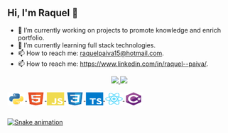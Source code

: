 ## Hi, I'm Raquel 👋

- 🔭 I’m currently working on projects to promote knowledge and enrich portfolio.
- 🌱 I’m currently learning full stack technologies.
- 📫 How to reach me: raquelpaiva15@hotmail.com.  
- 📫 How to reach me: https://www.linkedin.com/in/raquel--paiva/.
 
 <div align="center">
  <a href="https://github.com/raquelpaiva">
  <img height="180em" src="https://github-readme-stats.vercel.app/api?username=raquelpaiva&show_icons=true&theme=dracula&include_all_commits=true&count_private=true"/>
  <img height="180em" src="https://github-readme-stats.vercel.app/api/top-langs/?username=raquelpaiva&layout=compact&langs_count=7&theme=dracula"/>
</div>
 <div style="display: inline_block"><br>
  <img align="center" alt="Rafa-Python" height="30" width="40" src="https://raw.githubusercontent.com/devicons/devicon/master/icons/python/python-original.svg">
  <img align="center" alt="Rafa-HTML" height="30" width="40" src="https://raw.githubusercontent.com/devicons/devicon/master/icons/html5/html5-original.svg">
  <img align="center" alt="Rafa-Js" height="30" width="40" src="https://raw.githubusercontent.com/devicons/devicon/master/icons/javascript/javascript-plain.svg">
  <img align="center" alt="Rafa-CSS" height="30" width="40" src="https://raw.githubusercontent.com/devicons/devicon/master/icons/css3/css3-original.svg">
  <img align="center" alt="Rafa-Ts" height="30" width="40" src="https://raw.githubusercontent.com/devicons/devicon/master/icons/typescript/typescript-plain.svg">
  <img align="center" alt="Rafa-React" height="30" width="40" src="https://raw.githubusercontent.com/devicons/devicon/master/icons/react/react-original.svg">
  <img align="center" alt="Rafa-Csharp" height="30" width="40" src="https://raw.githubusercontent.com/devicons/devicon/master/icons/csharp/csharp-original.svg">
</div>

 ##
 
 ![Snake animation](https://github.com/raquelpaiva/raquelpaiva/blob/output/github-contribution-grid-snake.svg)
